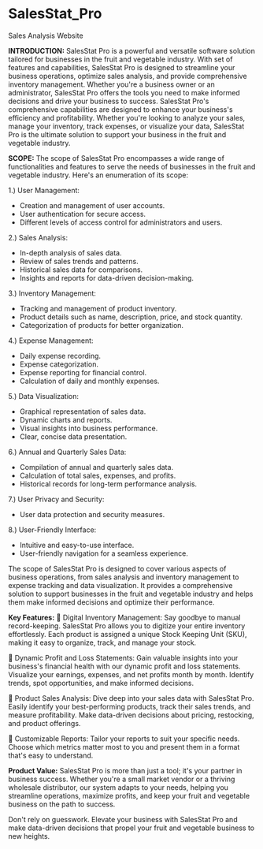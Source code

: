 # SalesStat_Pro
Sales Analysis Website

**INTRODUCTION:**
SalesStat Pro is a powerful and versatile software solution tailored for businesses in the fruit and vegetable industry. With set of features and capabilities, SalesStat Pro is designed to streamline your business operations, optimize sales analysis, and provide comprehensive inventory management. Whether you're a business owner or an administrator, SalesStat Pro offers the tools you need to make informed decisions and drive your business to success. SalesStat Pro's comprehensive capabilities are designed to enhance your business's efficiency and profitability. Whether you're looking to analyze your sales, manage your inventory, track expenses, or visualize your data, SalesStat Pro is the ultimate solution to support your business in the fruit and vegetable industry.

**SCOPE:**
The scope of SalesStat Pro encompasses a wide range of functionalities and features to serve the needs of businesses in the fruit and vegetable industry. Here's an enumeration of its scope:

1.) User Management:
  - Creation and management of user accounts.
  - User authentication for secure access.
  - Different levels of access control for administrators and users.
    
2.) Sales Analysis:
  - In-depth analysis of sales data.
  - Review of sales trends and patterns.
  - Historical sales data for comparisons.
  - Insights and reports for data-driven decision-making.
    
3.) Inventory Management:
  - Tracking and management of product inventory.
  - Product details such as name, description, price, and stock quantity.
  - Categorization of products for better organization.
    
4.) Expense Management:
  - Daily expense recording.
  - Expense categorization.
  - Expense reporting for financial control.
  - Calculation of daily and monthly expenses.
    
5.) Data Visualization:
  - Graphical representation of sales data.
  - Dynamic charts and reports.
  - Visual insights into business performance.
  - Clear, concise data presentation.
    
6.) Annual and Quarterly Sales Data:
  - Compilation of annual and quarterly sales data.
  - Calculation of total sales, expenses, and profits.
  - Historical records for long-term performance analysis.
    
7.) User Privacy and Security:
  - User data protection and security measures.
    
8.) User-Friendly Interface:
  - Intuitive and easy-to-use interface.
  - User-friendly navigation for a seamless experience.

The scope of SalesStat Pro is designed to cover various aspects of business operations, from sales analysis and inventory management to expense tracking and data visualization. It provides a comprehensive solution to support businesses in the fruit and vegetable industry and helps them make informed decisions and optimize their performance.

**Key Features:**
 Digital Inventory Management: Say goodbye to manual record-keeping. SalesStat 
Pro allows you to digitize your entire inventory effortlessly. Each product is assigned 
a unique Stock Keeping Unit (SKU), making it easy to organize, track, and manage 
your stock.

 Dynamic Profit and Loss Statements: Gain valuable insights into your business's 
financial health with our dynamic profit and loss statements. Visualize your 
earnings, expenses, and net profits month by month. Identify trends, spot 
opportunities, and make informed decisions.

 Product Sales Analysis: Dive deep into your sales data with SalesStat Pro. Easily 
identify your best-performing products, track their sales trends, and measure 
profitability. Make data-driven decisions about pricing, restocking, and product 
offerings.

 Customizable Reports: Tailor your reports to suit your specific needs. Choose 
which metrics matter most to you and present them in a format that's easy to 
understand.

**Product Value:**
SalesStat Pro is more than just a tool; it's your partner in business success. Whether you're 
a small market vendor or a thriving wholesale distributor, our system adapts to your needs, 
helping you streamline operations, maximize profits, and keep your fruit and vegetable 
business on the path to success.

Don't rely on guesswork. Elevate your business with SalesStat Pro and make data-driven 
decisions that propel your fruit and vegetable business to new heights.
